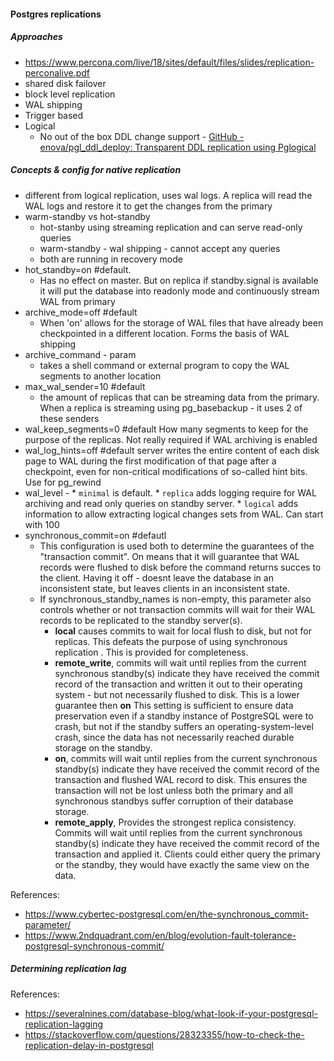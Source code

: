 #### Postgres replications
##### Approaches
* https://www.percona.com/live/18/sites/default/files/slides/replication-perconalive.pdf
* shared disk failover
* block level replication
* WAL shipping
* Trigger based
* Logical
    * No out of the box DDL change support - [GitHub - enova/pgl\_ddl\_deploy: Transparent DDL replication using Pglogical](https://github.com/enova/pgl_ddl_deploy)
    
##### Concepts & config for native replication 

* different from logical replication, uses wal logs. A replica will read the WAL logs and restore it to get the changes from the primary
* warm-standby vs hot-standby
    * hot-stanby using streaming replication and can serve read-only queries
    * warm-standby - wal shipping - cannot accept any queries
    * both are running in recovery mode
* hot\_standby=on #default.
    * Has no effect on master. But on replica if standby.signal is available it will put the database into readonly mode and continuously stream WAL from primary
* archive\_mode=off #default
    * When 'on' allows for the storage of WAL files that have already been checkpointed in a different location. Forms the basis of WAL shipping
* archive\_command - param
    * takes a shell command or external program to copy the WAL segments to another location
* max\_wal\_sender=10 #default
    * the amount of replicas that can be streaming data from the primary. When a replica is streaming using pg\_basebackup - it uses 2 of these senders
* wal\_keep\_segments=0 #default
How many segments to keep for the purpose of the replicas. Not really required if WAL archiving is enabled
* wal\_log\_hints=off #default
server writes the entire content of each disk page to WAL during the first modification of that page after a checkpoint, even for non-critical modifications of so-called hint bits. Use for pg\_rewind
* wal\_level -
\* `minimal` is default.
\* `replica` adds logging require for WAL archiving and read only queries on standby server.
\* `logical` adds information to allow extracting logical changes sets from WAL. Can start with 100
* synchronous_commit=on #defautl
     * This configuration is used both to determine  the guarantees of the "transaction commit". On means that it will guarantee that WAL records were flushed to disk before the command returns succes  to the client.  Having it off - doesnt leave the database in an inconsistent state, but leaves clients in an inconsistent state. 
     * If synchronous_standby_names is non-empty, this parameter also controls whether or not transaction commits will wait for their WAL records to be replicated to the standby server(s).    
         *  **local** causes commits to wait for local flush to disk, but not for replicas. This defeats the purpose of using synchronous replication . This  is provided for completeness.
         * **remote_write**, commits will wait until replies from the current synchronous standby(s) indicate they have received the commit record of the transaction and written it out to their operating system - but not necessarily flushed to disk. This is a lower guarantee then **on** This setting is sufficient to ensure data preservation even if a standby instance of PostgreSQL were to crash, but not if the standby suffers an operating-system-level crash, since the data has not necessarily reached durable storage on the standby.
       *  **on**, commits will wait until replies from the current synchronous standby(s) indicate they have received the commit record of the transaction and flushed WAL record  to disk. This ensures the transaction will not be lost unless both the primary and all synchronous standbys suffer corruption of their database storage. 
         * **remote_apply**, Provides the strongest replica consistency. Commits will wait until replies from the current synchronous standby(s) indicate they have received the commit record of the transaction and applied it. Clients could either query the primary or the standby, they would have exactly the same view on the data.

References:
 - https://www.cybertec-postgresql.com/en/the-synchronous_commit-parameter/
 - https://www.2ndquadrant.com/en/blog/evolution-fault-tolerance-postgresql-synchronous-commit/
 

 ##### Determining replication lag

 References: 

 - https://severalnines.com/database-blog/what-look-if-your-postgresql-replication-lagging
 - https://stackoverflow.com/questions/28323355/how-to-check-the-replication-delay-in-postgresql





